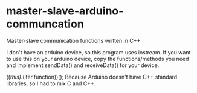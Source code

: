 # master-slave-arduino-communcation
Master-slave communication functions written in C++

I don't have an arduino device, so this program uses iostream. If you want to use this on your arduino device, 
copy the functions/methods you need and implement sendData() and receiveData() for your device. 

((*this).*(iter.function))(); Because Arduino doesn't have C++ standard libraries, so I had to mix C and C++. 
